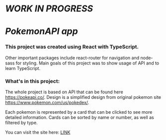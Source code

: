 # **_WORK IN PROGRESS_**

# _PokemonAPI app_

### This project was created using **React** with TypeScript.
Other important packages include react-router for navigation and node-sass for styling.
Main goals of this project was to show usage of API and to learn TypeScript.

### What's in this project:

The whole project is based on API that can be found here https://pokeapi.co/. Design is a simplified design from original pokemon site https://www.pokemon.com/us/pokedex/.

Each pokemon is represented by a card that can be clicked to see more detailed information. Cards can be sorted by name or number, as well as filtered by type.

You can visit the site here: [LINK]

[LINK]: https://pokemonapi-app.netlify.app/
